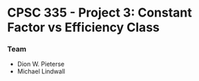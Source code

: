 # CPSC 335 - Project 3: Constant Factor vs Efficiency Class

### Team
- Dion W. Pieterse
- Michael Lindwall
